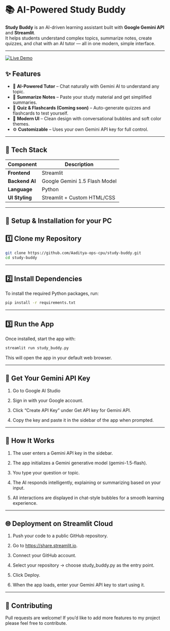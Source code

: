 # 📚 AI-Powered Study Buddy

**Study Buddy** is an AI-driven learning assistant built with **Google Gemini API** and **Streamlit**.  
It helps students understand complex topics, summarize notes, create quizzes, and chat with an AI tutor — all in one modern, simple interface.

---
[![Live Demo](https://img.shields.io/badge/Live-Demo-blue.svg)](https://aaditya-ops-cpu.github.io/Improved-Text-utility-react-app/)

## ✨ Features

- 🧠 **AI-Powered Tutor** – Chat naturally with Gemini AI to understand any topic.
- 📝 **Summarize Notes** – Paste your study material and get simplified summaries.
- 🎯 **Quiz & Flashcards (Coming soon)** – Auto-generate quizzes and flashcards to test yourself.
- 🎨 **Modern UI** – Clean design with conversational bubbles and soft color themes.
- ⚙️ **Customizable** – Uses your own Gemini API key for full control.

---

## 🧩 Tech Stack

| Component | Description |
|------------|-------------|
| **Frontend** | Streamlit |
| **Backend AI** | Google Gemini 1.5 Flash Model |
| **Language** | Python |
| **UI Styling** | Streamlit + Custom HTML/CSS |

---
 
## 🚀 Setup & Installation for your PC

## 1️⃣ Clone my Repository
``` bash 
git clone https://github.com/Aaditya-ops-cpu/study-buddy.git
cd study-buddy
```
---

## 2️⃣ Install Dependencies

To install the required Python packages, run:
``` bash
pip install -r requirements.txt
```

---

## 3️⃣ Run the App

Once installed, start the app with:
``` bash
streamlit run study_buddy.py
```
This will open the app in your default web browser.


---

## 🔑 Get Your Gemini API Key

1. Go to Google AI Studio


2. Sign in with your Google account.


3. Click “Create API Key” under Get API key for Gemini API.


4. Copy the key and paste it in the sidebar of the app when prompted.



---

## 🧠 How It Works

1. The user enters a Gemini API key in the sidebar.


2. The app initializes a Gemini generative model (gemini-1.5-flash).


3. You type your question or topic.


4. The AI responds intelligently, explaining or summarizing based on your input.


5. All interactions are displayed in chat-style bubbles for a smooth learning experience.




---

## 🌐 Deployment on Streamlit Cloud

1. Push your code to a public GitHub repository.


2. Go to https://share.streamlit.io.


3. Connect your GitHub account.


4. Select your repository → choose study_buddy.py as the entry point.


5. Click Deploy.


6. When the app loads, enter your Gemini API key to start using it.




---

## 🤝 Contributing

Pull requests are welcome!
If you’d like to add more features to my project please feel free to contribute.



